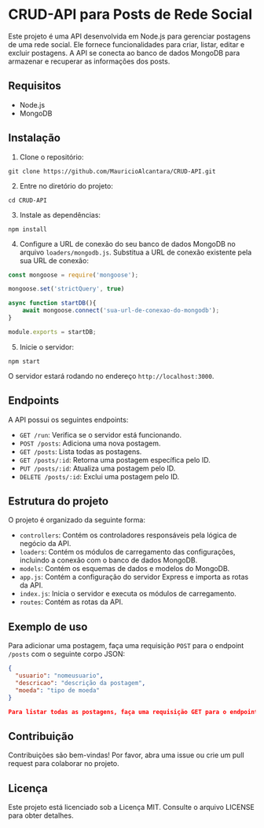 # CRUD-API para Posts de Rede Social

Este projeto é uma API desenvolvida em Node.js para gerenciar postagens de uma rede social. Ele fornece funcionalidades para criar, listar, editar e excluir postagens. A API se conecta ao banco de dados MongoDB para armazenar e recuperar as informações dos posts.

## Requisitos

- Node.js
- MongoDB

## Instalação

1. Clone o repositório:

```
git clone https://github.com/MauricioAlcantara/CRUD-API.git
```

2. Entre no diretório do projeto:

```
cd CRUD-API
```

3. Instale as dependências:

```
npm install
```

4. Configure a URL de conexão do seu banco de dados MongoDB no arquivo `loaders/mongodb.js`. Substitua a URL de conexão existente pela sua URL de conexão:

```javascript
const mongoose = require('mongoose');

mongoose.set('strictQuery', true)

async function startDB(){
    await mongoose.connect('sua-url-de-conexao-do-mongodb');
}

module.exports = startDB;
```

5. Inicie o servidor:

```
npm start
```

O servidor estará rodando no endereço `http://localhost:3000`.

## Endpoints

A API possui os seguintes endpoints:

- `GET /run`: Verifica se o servidor está funcionando.
- `POST /posts`: Adiciona uma nova postagem.
- `GET /posts`: Lista todas as postagens.
- `GET /posts/:id`: Retorna uma postagem específica pelo ID.
- `PUT /posts/:id`: Atualiza uma postagem pelo ID.
- `DELETE /posts/:id`: Exclui uma postagem pelo ID.

## Estrutura do projeto

O projeto é organizado da seguinte forma:

- `controllers`: Contém os controladores responsáveis pela lógica de negócio da API.
- `loaders`: Contém os módulos de carregamento das configurações, incluindo a conexão com o banco de dados MongoDB.
- `models`: Contém os esquemas de dados e modelos do MongoDB.
- `app.js`: Contém a configuração do servidor Express e importa as rotas da API.
- `index.js`: Inicia o servidor e executa os módulos de carregamento.
- `routes`: Contém as rotas da API.

## Exemplo de uso

Para adicionar uma postagem, faça uma requisição `POST` para o endpoint `/posts` com o seguinte corpo JSON:

```json
{
  "usuario": "nomeusuario",
  "descricao": "descrição da postagem",
  "moeda": "tipo de moeda"
}

Para listar todas as postagens, faça uma requisição GET para o endpoint /posts.
```

## Contribuição

Contribuições são bem-vindas! Por favor, abra uma issue ou crie um pull request para colaborar no projeto.

## Licença

Este projeto está licenciado sob a Licença MIT. Consulte o arquivo LICENSE para obter detalhes.

